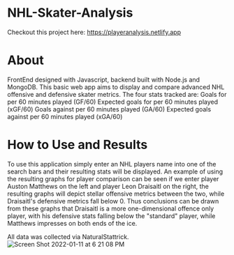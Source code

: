 # NHL-Skater-Analysis
Checkout this project here: https://playeranalysis.netlify.app
# About
FrontEnd designed with Javascript, backend built with Node.js and MongoDB.
This basic web app aims to display and compare advanced NHL offensive and defensive skater metrics.
The four stats tracked are:
Goals for per 60 minutes played (GF/60)
Expected  goals for per 60 minutes played (xGF/60)
Goals against per 60 minutes played (GA/60)
Expected goals against per 60 minutes played (xGA/60)

# How to Use and Results
To use this application simply enter an NHL players name into one of the search bars and their resulting stats 
will be displayed. An example of using the resulting graphs for player comparison can be seen if we enter player Auston Matthews on the left
and player Leon Draisaitl on the right, the resulting graphs will depict stellar offensive metrics between the two, while Draisaitl's defensive metrics fall below 0. Thus conclusions can be drawn from these graphs that Draisaitl is a more one-dimensional offence only player, with his defensive stats falling below the "standard" player, while Matthews impresses on both ends of the ice.

All data was collected via NaturalStattrick.
![Screen Shot 2022-01-11 at 6 21 08 PM](https://user-images.githubusercontent.com/57304403/149036797-2f64f530-3be1-4dc1-97e2-f6bd9848dbaf.png)
